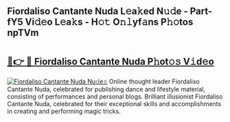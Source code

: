 ## Fiordaliso Cantante Nuda L𝚎a𝚔ed N𝚞𝚍e - Part-fY5 Vi𝚍𝚎o L𝚎a𝚔s - H𝚘𝚝 O𝚗𝚕yf𝚊ns P𝚑𝚘tos npTVm

# <h2><a href="http://kfdnzxi.oniu.top/?m=Fiordaliso+Cantante+Nuda">🔗👉 🔴 Fiordaliso Cantante Nuda P𝚑ot𝚘𝚜 V𝚒d𝚎o</a></h2>

[![Fiordaliso Cantante Nuda Nu𝚍e𝚜](https://i.imgur.com/0qMVB7G.gif)](http://kfdnzxi.oniu.top/?m=Fiordaliso+Cantante+Nuda)
Online thought leader Fiordaliso Cantante Nuda, celebrated for publishing dance and lifestyle material, consisting of performances and personal blogs. Brilliant illusionist Fiordaliso Cantante Nuda, celebrated for their exceptional skills and accomplishments in creating and performing magic tricks.  
